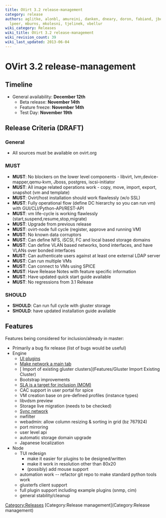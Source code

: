```yaml
---
title: OVirt 3.2 release-management
category: release
authors: aglitke, alonbl, amureini, danken, dneary, doron, fabiand, jboggs, liran.zelkha,
  lpeer, mburns, mkolesni, tjelinek, vbellur
wiki_category: Releases
wiki_title: OVirt 3.2 release-management
wiki_revision_count: 39
wiki_last_updated: 2013-06-04
---
```


# OVirt 3.2 release-management

## Timeline

*   General availability: **December 12th**
    -   Beta release: **November 14th**
    -   Feature freeze: **November 14th**
    -   Test Day: **November 19th**

## Release Criteria (DRAFT)

### General

*   All sources must be available on ovirt.org

### MUST

*   **MUST**: No blockers on the lower level components - libvirt, lvm,device-mapper,qemu-kvm, Jboss, postgres, iscsi-initiator
*   **MUST**: All image related operations work - copy, move, import, export, snapshot (vm and template)
*   **MUST**: Ovirt/host installation should work flawlessly (w/o SSL)
*   **MUST**: Fully operational flow (define DC hierarchy so you can run vm) with GUI/CLI/Python-API/REST-API
*   **MUST**: vm life-cycle is working flawlessly (start,suspend,resume,stop,migrate)
*   **MUST**: Upgrade from previous release
*   **MUST**: ovirt-node full cycle (register, approve and running VM)
*   **MUST**: No known data corruptors
*   **MUST**: Can define NFS, iSCSI, FC and local based storage domains
*   **MUST**: Can define VLAN based networks, bond interfaces, and have VLANs over bonded interfaces
*   **MUST**: Can authenticate users against at least one external LDAP server
*   **MUST**: Can run multiple VMs
*   **MUST**: Can connect to VMs using SPICE
*   **MUST**: Have Release Notes with feature specific information
*   **MUST**: Have updated quick start guide available
*   **MUST**: No regressions from 3.1 Release

### SHOULD

*   **SHOULD**: Can run full cycle with gluster storage
*   **SHOULD**: have updated installation guide available

## Features

Features being considered for inclusion/already in master:

*   Primarily a bug fix release (list of bugs would be useful)
*   Engine
    -   [ UI plugins](Features/UIPlugins)
    -   [ Make network a main tab](Feature/NetworkMainTab)
    -   [ Import of existing gluster clusters](Features/Gluster Import Existing Cluster)
    -   Bootstrap improvements
    -   [ SLA is a target for inclusion (MOM)](Features/MomIntegration)
    -   CAC support in user portal for spice
    -   VM creation base on pre-defined profiles (instance types)
    -   libvdsm preview
    -   Storage live migration (needs to be checked)
    -   [ Sync network](SetupNetworks_SyncNetworks)
    -   nwfilter
    -   webadmin: allow column resizing & sorting in grid (bz 767924)
    -   port mirroring
    -   user level api
    -   automatic storage domain upgrade
    -   Japanese localization
*   Node
    -   TUI redesign
        -   make it easier for plugins to be designed/written
        -   make it work in resolution other than 80x20
        -   (possibly) add mouse support
    -   automation work -- refactor git repo to make standard python tools work
    -   glusterfs client support
    -   full plugin support including example plugins (snmp, cim)
    -   general stability/cleanup

<Category:Releases> [Category:Release management](Category:Release management)
